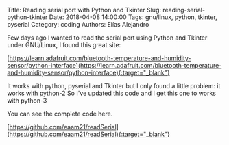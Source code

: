 Title: Reading serial port with Python and Tkinter
Slug: reading-serial-python-tkinter
Date: 2018-04-08 14:00:00
Tags: gnu/linux, python, tkinter, pyserial
Category: coding
Authors: Elías Alejandro

Few days ago I wanted to read the serial port using Python and Tkinter under GNU/Linux, I found this great site:

[https://learn.adafruit.com/bluetooth-temperature-and-humidity-sensor/python-interface](https://learn.adafruit.com/bluetooth-temperature-and-humidity-sensor/python-interface){:target="_blank"}

It works with python, pyserial and Tkinter but I only found a little problem: it works with python-2
So I've updated this code and I get this one to works with python-3

<script src="https://gist.github.com/eaam21/97f988afedd757fd8b5bd896798fcb39.js"></script>

You can see the complete code here.

[https://github.com/eaam21/readSerial](https://github.com/eaam21/readSerial){:target="_blank"}
